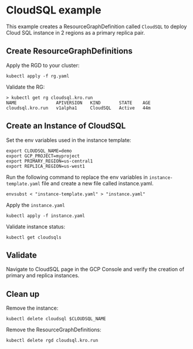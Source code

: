 # CloudSQL example

This example creates a ResourceGraphDefinition called `CloudSQL` to deploy Cloud SQL instance in 2 regions as a primary replica pair.

## Create ResourceGraphDefinitions

Apply the RGD to your cluster:

```
kubectl apply -f rg.yaml
```

Validate the RG:

```
> kubectl get rg cloudsql.kro.run
NAME               APIVERSION   KIND       STATE    AGE
cloudsql.kro.run   v1alpha1     CloudSQL   Active   44m
```

## Create an Instance of CloudSQL
Set the env variables used in the instance template:
```
export CLOUDSQL_NAME=demo
export GCP_PROJECT=myproject
export PRIMARY_REGION=us-central1
export REPLICA_REGION=us-west1
```

Run the following command to replace the env variables in `instance-template.yaml` file and create
a new file called instance.yaml. 
```shell
envsubst < "instance-template.yaml" > "instance.yaml"
```

Apply the `instance.yaml` 

```
kubectl apply -f instance.yaml
```

Validate instance status:

```
kubectl get cloudsqls
```

## Validate

Navigate to CloudSQL page in the GCP Console and verify the creation of primary and replica instances.

## Clean up

Remove the instance:

```
kubectl delete cloudsql $CLOUDSQL_NAME
```

Remove the ResourceGraphDefinitions:

```
kubectl delete rgd cloudsql.kro.run
```
